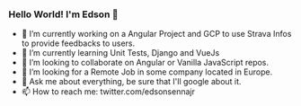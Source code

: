 ### Hello World! I'm Edson 👋

<!--
**edsonsenna/edsonsenna** is a ✨ _special_ ✨ repository because its `README.md` (this file) appears on your GitHub profile.

Here are some ideas to get you started:-->

- 🔭 I’m currently working on a Angular Project and GCP to use Strava Infos to provide feedbacks to users.
- 🌱 I’m currently learning Unit Tests, Django and VueJs
- 👯 I’m looking to collaborate on Angular or Vanilla JavaScript repos.
- 🤔 I’m looking for a Remote Job in some company located in Europe.
- 💬 Ask me about everything, be sure that I'll google about it.
- 📫 How to reach me: twitter.com/edsonsennajr


